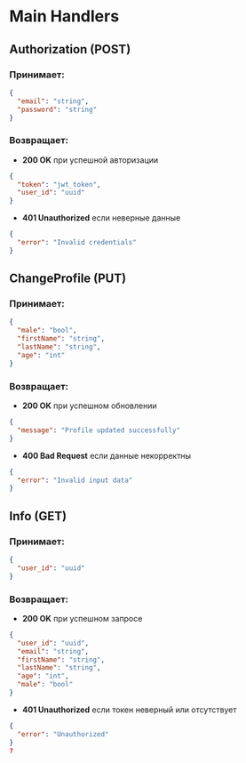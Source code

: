 # Main Handlers

## Authorization (POST)
### Принимает:
```json
{
  "email": "string",
  "password": "string"
}
```
### Возвращает:
- **200 OK** при успешной авторизации
```json
{
  "token": "jwt_token",
  "user_id": "uuid"
}
```
- **401 Unauthorized** если неверные данные
```json
{
  "error": "Invalid credentials"
}
```

## ChangeProfile (PUT)
### Принимает:
```json
{
  "male": "bool",
  "firstName": "string",
  "lastName": "string",
  "age": "int"
}
```
### Возвращает:
- **200 OK** при успешном обновлении
```json
{
  "message": "Profile updated successfully"
}
```
- **400 Bad Request** если данные некорректны
```json
{
  "error": "Invalid input data"
}
```

## Info (GET)
### Принимает:
```json
{
  "user_id": "uuid" 
}
```

### Возвращает:
- **200 OK** при успешном запросе
```json
{
  "user_id": "uuid",
  "email": "string",
  "firstName": "string",
  "lastName": "string",
  "age": "int",
  "male": "bool"
}
```
- **401 Unauthorized** если токен неверный или отсутствует
```json
{
  "error": "Unauthorized"
}
?